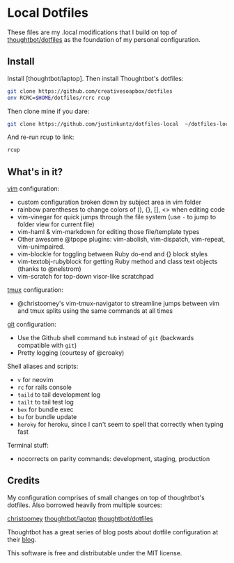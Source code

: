 # Local Dotfiles

These files are my .local modifications that I build on top of [thoughtbot/dotfiles](https://github.com/creativesoapbox/dotfiles) as the foundation of my personal configuration.

## Install

Install [thoughtbot/laptop]. Then install Thoughtbot's dotfiles:

```bash
git clone https://github.com/creativesoapbox/dotfiles
env RCRC=$HOME/dotfiles/rcrc rcup
```

Then clone mine if you dare:
```bash
git clone https://github.com/justinkuntz/dotfiles-local  ~/dotfiles-local
```

And re-run rcup to link:
```bash
rcup
```

## What's in it?

[vim](http://www.vim.org/) configuration:

* custom configuration broken down by subject area in vim folder
* rainbow parentheses to change colors of (), {}, [], <> when editing code
* vim-vinegar for quick jumps through the file system (use `-` to jump to
  folder view for current file)
* vim-haml & vim-markdown for editing those file/template types
* Other awesome @tpope plugins: vim-abolish, vim-dispatch, vim-repeat,
  vim-unimpaired.
* vim-blockle for toggling between Ruby do-end and {} block styles
* vim-textobj-rubyblock for getting Ruby method and class text objects (thanks
  to @nelstrom)
* vim-scratch for top-down visor-like scratchpad

[tmux](http://robots.thoughtbot.com/a-tmux-crash-course)
configuration:

* @christoomey's vim-tmux-navigator to streamline jumps between vim and tmux
  splits using the same commands at all times

[git](http://git-scm.com/) configuration:

* Use the Github shell command `hub` instead of `git` (backwards compatible with
  `git`)
* Pretty logging (courtesy of @croaky)

Shell aliases and scripts:

* `v` for neovim
* `rc` for rails console
* `taild` to tail development log
* `tailt` to tail test log
* `bex` for bundle exec
* `bu` for bundle update
* `heroky` for heroku, since I can't seem to spell that correctly when typing fast

Terminal stuff:
* nocorrects on parity commands: development, staging, production

## Credits

My configuration comprises of small changes on top of thoughtbot's dotfiles.
Also borrowed heavily from multiple sources:

[christoomey](https://github.com/christoomey)
[thoughtbot/laptop](https://github.com/thoughtbot/laptop)
[thoughtbot/dotfiles](https://github.com/thoughtbot/dotfiles)

Thoughtbot has a great series of blog posts about dotfile configuration at their
[blog](http://robots.thoughtbot.com).


This software is free and distributable under the MIT license.
